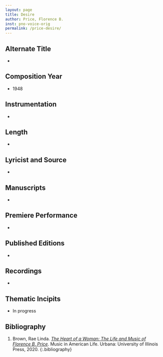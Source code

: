 ```yaml
---
layout: page
title: Desire
author: Price, Florence B.
inst: pno-voice-orig
permalink: /price-desire/
---
```


## Alternate Title
- 

## Composition Year
- 1948

## Instrumentation
- 

## Length
- 

## Lyricist and Source
-

## Manuscripts
- 

## Premiere Performance
- 

## Published Editions
- 

## Recordings
- 

## Thematic Incipits
- In progress

## Bibliography
1. Brown, Rae Linda. <a href="https://www.worldcat.org/title/1122800180" target="_blank">*The Heart of a Woman: The Life and Music of Florence B. Price*</a>. Music in American Life. Urbana: University of Illinois Press, 2020.
{:.bibliography}